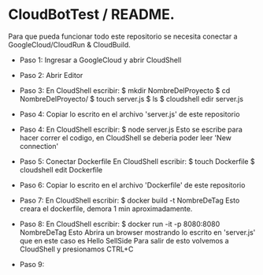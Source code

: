 # CloudBotTest / README.

Para que pueda funcionar todo este repositorio se necesita conectar a GoogleCloud/CloudRun & CloudBuild.

- Paso 1:
    Ingresar a GoogleCloud y abrir CloudShell

- Paso 2:
    Abrir Editor

- Paso 3:
    En CloudShell escribir:
        $ mkdir NombreDelProyecto
        $ cd NombreDelProyecto/
        $ touch server.js
        $ ls
        $ cloudshell edir server.js
        
- Paso 4: 
    Copiar lo escrito en el archivo 'server.js' de este repositorio
    
- Paso 4:
    En CloudShell escribir:
        $ node server.js
    Esto se escribe para hacer correr el codigo, en CloudShell se deberia poder leer 'New connection'

- Paso 5: 
    Conectar Dockerfile
    En CloudShell escribir:
        $ touch Dockerfile
        $ cloudshell edit Dockerfile

- Paso 6:
    Copiar lo escrito en el archivo 'Dockerfile' de este repositorio
    
- Paso 7:
    En CloudShell escribir:
    $ docker build -t NombreDeTag
    Esto creara el dockerfile, demora 1 min aproximadamente.
    
- Paso  8:
    En CloudShell escribir:
    $ docker run -it -p 8080:8080 NombreDeTag
    Esto Abrira un browser mostrando lo escrito en 'server.js' que en este caso es Hello SellSide
    Para salir de esto volvemos a CloudShell y presionamos CTRL+C
    
- Paso 9:
    
